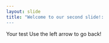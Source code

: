 ```yaml
---
layout: slide
title: "Welcome to our second slide!:
---
```

Your test
Use the left arrow to go back!
